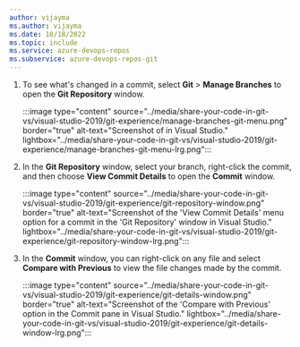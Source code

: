 ```yaml
---
author: vijayma
ms.author: vijayma
ms.date: 10/18/2022
ms.topic: include
ms.service: azure-devops-repos
ms.subservice: azure-devops-repos-git
---
```


1. To see what's changed in a commit, select **Git** > **Manage Branches** to open the **Git Repository** window.

   :::image type="content" source="../media/share-your-code-in-git-vs/visual-studio-2019/git-experience/manage-branches-git-menu.png" border="true" alt-text="Screenshot of in Visual Studio." lightbox="../media/share-your-code-in-git-vs/visual-studio-2019/git-experience/manage-branches-git-menu-lrg.png":::

1. In the **Git Repository** window, select your branch, right-click the commit, and then choose **View Commit Details** to open the **Commit** window.

   :::image type="content" source="../media/share-your-code-in-git-vs/visual-studio-2019/git-experience/git-repository-window.png" border="true" alt-text="Screenshot of the 'View Commit Details' menu option for a commit in the 'Git Repository' window in Visual Studio." lightbox="../media/share-your-code-in-git-vs/visual-studio-2019/git-experience/git-repository-window-lrg.png":::

1. In the **Commit** window, you can right-click on any file and select **Compare with Previous** to view the file changes made by the commit.

   :::image type="content" source="../media/share-your-code-in-git-vs/visual-studio-2019/git-experience/git-details-window.png" border="true" alt-text="Screenshot of the 'Compare with Previous' option in the Commit pane in Visual Studio." lightbox="../media/share-your-code-in-git-vs/visual-studio-2019/git-experience/git-details-window-lrg.png":::

